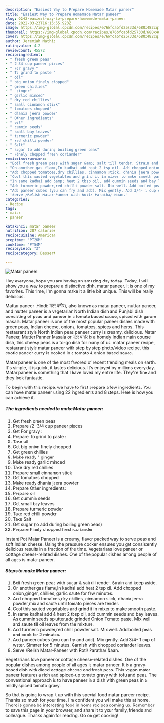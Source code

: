 ```yaml
---
description: "Easiest Way to Prepare Homemade Matar paneer"
title: "Easiest Way to Prepare Homemade Matar paneer"
slug: 6242-easiest-way-to-prepare-homemade-matar-paneer
date: 2022-03-23T16:15:55.923Z
image: https://img-global.cpcdn.com/recipes/e76bfcabfd25733d/680x482cq70/matar-paneer-recipe-main-photo.jpg
thumbnail: https://img-global.cpcdn.com/recipes/e76bfcabfd25733d/680x482cq70/matar-paneer-recipe-main-photo.jpg
cover: https://img-global.cpcdn.com/recipes/e76bfcabfd25733d/680x482cq70/matar-paneer-recipe-main-photo.jpg
author: Jeremiah Mathis
ratingvalue: 4.2
reviewcount: 45572
recipeingredient:
- " fresh green peas"
- " 2 34 cup paneer pieces"
- " For gravy "
- " To grind to paste "
- " oil"
- " big onion finely chopped"
- " green chillies"
- "  ginger"
- " garlic minced"
- " dry red chillies"
- " small cinnamon stick"
- " tomatoes chopped"
- " dhania jeera powder"
- " Other ingredients"
- " oil"
- " cummin seeds"
- " small bay leaves"
- " turmeric powder"
- " red chilli powder"
- " Salt"
- " sugar to add during boiling green peas"
- " Finely chopped fresh coriander"
recipeinstructions:
- "Boil fresh green peas with sugar &amp; salt till tender. Strain and keep aside."
- "On another gas flame,In kadhai add heat 2 tsp oil. Add chopped onion,ginger, chillies, garlic saute for few minutes."
- "Add chopped tomatoes,dry chillies, cinnamon stick, dhania jeera powder,mix and saute until tomato pieces are tender."
- "Cool this sauted vegetables and grind it in mixer to make smooth paste."
- "In same kadhai add &amp; heat 2 tbsp oil, add cummin seeds and bay leaves. As cummin seeds splutter,add grinded Onion Tomato paste. Mix well and saute till oil leaves from the mixture."
- "Add turmeric powder,red chilli powder salt. Mix well. Add boiled peas and cook for 2 minutes."
- "Add paneer cubes (you can fry and add). Mix gently. Add 3/4- 1 cup of water. Simmer for 5 minutes. Garnish with chopped coriander leaves."
- "Serve /Relish Matar-Paneer with Roti/ Paratha/ Naan."
categories:
- Recipe
tags:
- matar
- paneer

katakunci: matar paneer 
nutrition: 287 calories
recipecuisine: American
preptime: "PT26M"
cooktime: "PT54M"
recipeyield: "3"
recipecategory: Dessert

---
```



![Matar paneer](https://img-global.cpcdn.com/recipes/e76bfcabfd25733d/680x482cq70/matar-paneer-recipe-main-photo.jpg)

Hey everyone, hope you are having an amazing day today. Today, I will show you a way to prepare a distinctive dish, matar paneer. It is one of my favorites. This time, I'm gonna make it a little bit unique. This will be really delicious.

Mattar paneer (Hindi: मटर पनीर), also known as matar paneer, muttar paneer, and mutter paneer is a vegetarian North Indian dish and Punjabi dish consisting of peas and paneer in a tomato based sauce, spiced with garam masala. Matar paneer is one of the most popular paneer dishes made with green peas, Indian cheese, onions, tomatoes, spices and herbs. This restaurant style North Indian peas paneer curry is creamy, delicious. Matar Paneer, Mutter Panner Masala or मटर पनीर is a homely Indian main course dish, this cheesy peas is a to-go dish for many of us. matar paneer recipe, restaurant style matar paneer with step by step photo/video recipe. this exotic paneer curry is cooked in a tomato &amp; onion based sauce.

Matar paneer is one of the most favored of recent trending meals on earth. It's simple, it is quick, it tastes delicious. It's enjoyed by millions every day. Matar paneer is something that I have loved my entire life. They're fine and they look fantastic.


To begin with this recipe, we have to first prepare a few ingredients. You can have matar paneer using 22 ingredients and 8 steps. Here is how you can achieve it.

<!--inarticleads1-->

##### The ingredients needed to make Matar paneer:

1. Get  fresh green peas
1. Prepare  /2 -3/4 cup paneer pieces
1. Get  For gravy :
1. Prepare  To grind to paste :
1. Take  oil
1. Get  big onion finely chopped
1. Get  green chillies
1. Make ready  &#34; ginger
1. Make ready  garlic minced
1. Take  dry red chillies
1. Prepare  small cinnamon stick
1. Get  tomatoes chopped
1. Make ready  dhania jeera powder
1. Prepare  Other ingredients:
1. Prepare  oil
1. Get  cummin seeds
1. Get  small bay leaves
1. Prepare  turmeric powder
1. Take  red chilli powder
1. Take  Salt
1. Get  sugar (to add during boiling green peas)
1. Prepare  Finely chopped fresh coriander


Instant Pot Matar Paneer is a creamy, flavor packed way to serve peas and soft Indian cheese. Using the pressure cooker ensures you get consistently delicious results in a fraction of the time. Vegetarians love paneer or cottage cheese-related dishes. One of the popular dishes among people of all ages is matar paneer. 

<!--inarticleads2-->

##### Steps to make Matar paneer:

1. Boil fresh green peas with sugar &amp; salt till tender. Strain and keep aside.
1. On another gas flame,In kadhai add heat 2 tsp oil. Add chopped onion,ginger, chillies, garlic saute for few minutes.
1. Add chopped tomatoes,dry chillies, cinnamon stick, dhania jeera powder,mix and saute until tomato pieces are tender.
1. Cool this sauted vegetables and grind it in mixer to make smooth paste.
1. In same kadhai add &amp; heat 2 tbsp oil, add cummin seeds and bay leaves. As cummin seeds splutter,add grinded Onion Tomato paste. Mix well and saute till oil leaves from the mixture.
1. Add turmeric powder,red chilli powder salt. Mix well. Add boiled peas and cook for 2 minutes.
1. Add paneer cubes (you can fry and add). Mix gently. Add 3/4- 1 cup of water. Simmer for 5 minutes. Garnish with chopped coriander leaves.
1. Serve /Relish Matar-Paneer with Roti/ Paratha/ Naan.


Vegetarians love paneer or cottage cheese-related dishes. One of the popular dishes among people of all ages is matar paneer. It is a gravy-based dish with diced cottage cheese and fresh peas. This vegan matar paneer features a rich and spiced-up tomato gravy with tofu and peas. The conventional approach is to have paneer in a dish with green peas in a mildly spiced tomato gravy. 

So that is going to wrap it up with this special food matar paneer recipe. Thanks so much for your time. I'm confident you will make this at home. There is gonna be interesting food in home recipes coming up. Remember to save this page in your browser, and share it to your family, friends and colleague. Thanks again for reading. Go on get cooking!
